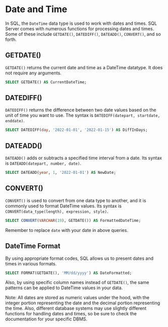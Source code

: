 # Date and Time

In SQL, the `DateTime` data type is used to work with dates and times. SQL Server comes with numerous functions for processing dates and times. Some of these include `GETDATE()`, `DATEDIFF()`, `DATEADD()`, `CONVERT()`, and so forth.

## GETDATE()

`GETDATE()` returns the current date and time as a DateTime datatype. It does not require any arguments.

```sql
SELECT GETDATE() AS CurrentDateTime;
```

## DATEDIFF()

`DATEDIFF()` returns the difference between two date values based on the unit of time you want to use. The syntax is `DATEDIFF(datepart, startdate, enddate)`.

```sql
SELECT DATEDIFF(day, '2022-01-01', '2022-01-15') AS DiffInDays;
```

## DATEADD()

`DATEADD()` adds or subtracts a specified time interval from a date. Its syntax is `DATEADD(datepart, number, date)`. 

```sql
SELECT DATEADD(year, 1, '2022-01-01') AS NewDate;
```

## CONVERT()

`CONVERT()` is used to convert from one data type to another, and it is commonly used to format DateTime values. Its syntax is `CONVERT(data_type(length), expression, style)`. 

```sql
SELECT CONVERT(VARCHAR(19), GETDATE()) AS FormattedDateTime;
```
Remember to replace `date` with your date in above queries.

## DateTime Format

By using appropriate format codes, SQL allows us to present dates and times in various formats.

```sql
SELECT FORMAT(GETDATE(), 'MM/dd/yyyy') AS DateFormatted;
```
Also, by using specific column names instead of `GETDATE()`, the same patterns can be applied to DateTime values in your data.

Note: All dates are stored as numeric values under the hood, with the integer portion representing the date and the decimal portion representing the time. Also, different database systems may use slightly different functions for handling dates and times, so be sure to check the documentation for your specific DBMS.